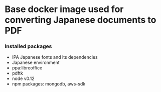 # Base docker image used for converting Japanese documents to PDF

### Installed packages

- IPA Japanese fonts and its dependencies
- Japanese environment
- ppa:libreoffice
- pdftk
- node v0.12
- npm packages: mongodb, aws-sdk
